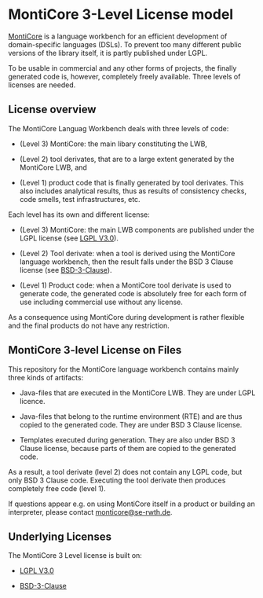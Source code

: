 
# MontiCore 3-Level License model 

[MontiCore](http://www.monticore.de) is a language workbench for an efficient 
development of domain-specific languages (DSLs). 
To prevent too many different public versions of the library itself, it 
is partly published under LGPL.

To be usable in commercial and any other forms of projects, the finally 
generated code is, however, completely freely available. 
Three levels of licenses are needed.

## License overview 

The MontiCore Languag Workbench deals with three levels of code:

* (Level 3) MontiCore: the main libary constituting the LWB,

* (Level 2) tool derivates, that are to a large extent generated by the MontiCore 
    LWB, and

* (Level 1) product code that is finally generated by tool derivates.
    This also includes analytical results, thus as results of consistency 
    checks, code smells, test infrastructures, etc.

Each level has its own and different license: 

* (Level 3) MontiCore: the main LWB components are published under the 
LGPL license (see [LGPL V3.0](https://github.com/MontiCore/monticore/tree/master/00.org/Licenses/LICENSE-LGPL.md)).

* (Level 2) Tool derivate: when a tool is derived using the MontiCore 
language workbench, then the result falls under the BSD 3 Clause license 
(see [BSD-3-Clause](https://github.com/MontiCore/monticore/tree/master/00.org/Licenses/LICENSE-BSD3CLAUSE.md)).

* (Level 1) Product code: when a MontiCore tool derivate is used to 
generate code, the generated code is absolutely free for each form of use 
including commercial use without any license. 


As a consequence using MontiCore during development is rather flexible 
and the final products do not have any restriction.


## MontiCore 3-level License on Files 

This repository for the MontiCore language workbench contains mainly three 
kinds of artifacts: 

* Java-files that are executed in the MontiCore LWB. They are under 
LGPL licence.

* Java-files that belong to the runtime environment (RTE) and are thus 
copied to the generated code. They are under BSD 3 Clause license.

* Templates executed during generation. They are also under BSD 3 
Clause license, because parts of them are copied to the generated code. 

As a result, a tool derivate (level 2) does not contain any LGPL code, 
but only BSD 3 Clause code. Executing the tool derivate then 
produces completely free code (level 1).

If questions appear e.g. on using MontiCore itself in a product
or building an interpreter, please contact monticore@se-rwth.de. 

## Underlying Licenses 

The MontiCore 3 Level license is built on:

* [LGPL V3.0](https://github.com/MontiCore/monticore/tree/master/00.org/Licenses/LICENSE-LGPL.md) 

* [BSD-3-Clause](https://github.com/MontiCore/monticore/tree/master/00.org/Licenses/LICENSE-BSD3CLAUSE.md) 


